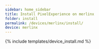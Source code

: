 ```yaml
---
sidebar: home_sidebar
title: Install PixelExperience on merlinx
folder: install
permalink: /devices/merlinx/install/
device: merlinx
---
```

{% include templates/device_install.md %}
